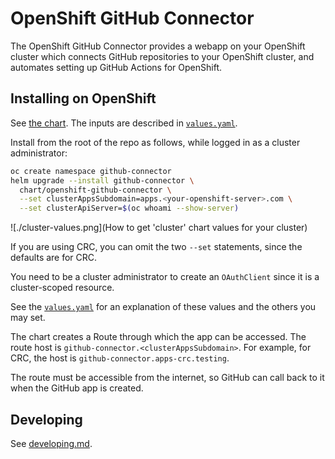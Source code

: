 # OpenShift GitHub Connector

The OpenShift GitHub Connector provides a webapp on your OpenShift cluster which connects GitHub repositories to your OpenShift cluster, and automates setting up GitHub Actions for OpenShift.

## Installing on OpenShift
See [the chart](./chart/openshift-github-connector).
The inputs are described in [`values.yaml`](./chart/openshift-github-connector/values.yaml).

Install from the root of the repo as follows, while logged in as a cluster administrator:
```sh
oc create namespace github-connector
helm upgrade --install github-connector \
  chart/openshift-github-connector \
  --set clusterAppsSubdomain=apps.<your-openshift-server>.com \
  --set clusterApiServer=$(oc whoami --show-server)
```

![./cluster-values.png](How to get 'cluster' chart values for your cluster)

If you are using CRC, you can omit the two `--set` statements, since the defaults are for CRC.

You need to be a cluster administrator to create an `OAuthClient` since it is a cluster-scoped resource.

See the [`values.yaml`](./chart/openshift-github-connector/values.yaml) for an explanation of these values and the others you may set.

The chart creates a Route through which the app can be accessed. The route host is `github-connector.<clusterAppsSubdomain>`. For example, for CRC, the host is `github-connector.apps-crc.testing`.

The route must be accessible from the internet, so GitHub can call back to it when the GitHub app is created.

## Developing
See [developing.md](./docs/developing.md).
